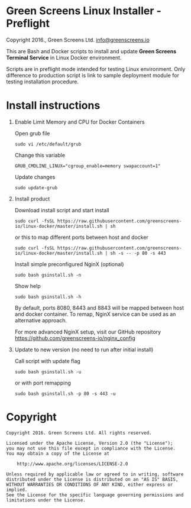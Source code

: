 Green Screens Linux Installer - Preflight
=========================================

Copyright 2016., Green Screens Ltd. <info@greenscreens.io>

This are Bash and Docker scripts to install and update **Green Screens Terminal Service** in Linux Docker environment.

Scripts are in preflight mode intended for testing Linux environment. Only difference to production script
is link to sample deployment module for testing installation procedure.

# Install instructions

1. Enable Limit Memory and CPU for Docker Containers

   Open grub file

   `sudo vi /etc/default/grub`

   Change this variable

   `GRUB_CMDLINE_LINUX="cgroup_enable=memory swapaccount=1"`

   Update changes

   `sudo update-grub`

2. Install product

   Download install script and start install

   `sudo curl -fsSL https://raw.githubusercontent.com/greenscreens-io/linux-docker/master/install.sh | sh`

   or this to map different ports between host and docker

   `sudo curl -fsSL https://raw.githubusercontent.com/greenscreens-io/linux-docker/master/install.sh | sh -s -- -p 80 -s 443`

   Install simple preconfigured NginX (optional)

   `sudo bash gsinstall.sh -n`

   Show help

   `sudo bash gsinstall.sh -h`

   By default, ports 8080, 8443 and 8843 will be mapped between host and docker container.
   To remap, NginX service can be used as an alternative approach.

   For more advanced NginX setup, visit our GitHub repository
   https://github.com/greenscreens-io/nginx_config

3. Update to new version (no need to run after initial install)

   Call script with update flag

   `sudo bash gsinstall.sh -u`

   or with port remapping
   
   `sudo bash gsinstall.sh -p 80 -s 443 -u`


# Copyright

    Copyright 2016. Green Screens Ltd. All rights reserved.

    Licensed under the Apache License, Version 2.0 (the "License");
    you may not use this file except in compliance with the License.
    You may obtain a copy of the License at

        http://www.apache.org/licenses/LICENSE-2.0

    Unless required by applicable law or agreed to in writing, software
    distributed under the License is distributed on an "AS IS" BASIS,
    WITHOUT WARRANTIES OR CONDITIONS OF ANY KIND, either express or implied.
    See the License for the specific language governing permissions and
    limitations under the License.
    